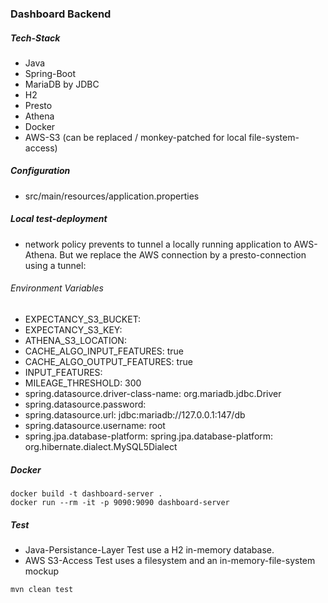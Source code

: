 ### Dashboard Backend

##### Tech-Stack
- Java
- Spring-Boot
- MariaDB by JDBC
- H2
- Presto
- Athena
- Docker
- AWS-S3 (can be replaced / monkey-patched for local file-system-access)

##### Configuration
- src/main/resources/application.properties

##### Local test-deployment
- network policy prevents to tunnel a locally running application to AWS-Athena. But we replace the AWS connection by a presto-connection using a tunnel:

###### Environment Variables
- EXPECTANCY_S3_BUCKET:
- EXPECTANCY_S3_KEY:
- ATHENA_S3_LOCATION:
- CACHE_ALGO_INPUT_FEATURES: true
- CACHE_ALGO_OUTPUT_FEATURES: true
- INPUT_FEATURES:
- MILEAGE_THRESHOLD: 300
- spring.datasource.driver-class-name: org.mariadb.jdbc.Driver
- spring.datasource.password:
- spring.datasource.url: jdbc:mariadb://127.0.0.1:147/db
- spring.datasource.username: root
- spring.jpa.database-platform: spring.jpa.database-platform: org.hibernate.dialect.MySQL5Dialect

##### Docker
~~~
docker build -t dashboard-server .
docker run --rm -it -p 9090:9090 dashboard-server
~~~

##### Test
- Java-Persistance-Layer Test use a H2 in-memory database.
- AWS S3-Access Test uses a filesystem and an in-memory-file-system mockup

~~~
mvn clean test
~~~


